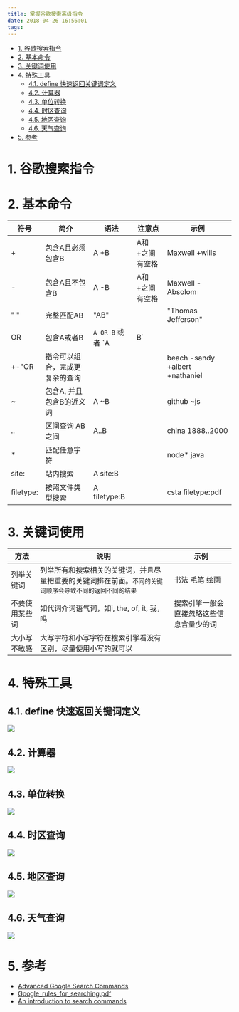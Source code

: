 ```yaml
---
title: 掌握谷歌搜索高级指令
date: 2018-04-26 16:56:01
tags:
---
```


<!-- TOC -->

- [1. 谷歌搜索指令](#1-谷歌搜索指令)
- [2. 基本命令](#2-基本命令)
- [3. 关键词使用](#3-关键词使用)
- [4. 特殊工具](#4-特殊工具)
  - [4.1. define 快速返回关键词定义](#41-define-快速返回关键词定义)
  - [4.2. 计算器](#42-计算器)
  - [4.3. 单位转换](#43-单位转换)
  - [4.4. 时区查询](#44-时区查询)
  - [4.5. 地区查询](#45-地区查询)
  - [4.6. 天气查询](#46-天气查询)
- [5. 参考](#5-参考)

<!-- /TOC -->

# 1. 谷歌搜索指令

# 2. 基本命令

符号 | 简介 | 语法 | 注意点 | 示例
--- | --- | --- | --- | ---
+ | 包含A且必须包含B | A +B | A和+之间有空格 | Maxwell +wills
- | 包含A且不包含B | A -B | A和+之间有空格 | Maxwell -Absolom
" " | 完整匹配AB | "AB" | | "Thomas Jefferson"
OR | 包含A或者B | `A OR B` 或者 `A | B` |  | nodejs OR webpack
+-"OR | 指令可以组合，完成更复杂的查询 | | |  beach -sandy +albert +nathaniel
~ | 包含A, 并且包含B的近义词 | A ~B | | github ~js
.. | 区间查询 AB之间 | A..B | | china 1888..2000
* | 匹配任意字符 | | | node* java
site: | 站内搜索 | A site:B | | | DLL site:webpack.js.org
filetype: | 按照文件类型搜索 | A filetype:B | | csta filetype:pdf

# 3. 关键词使用

方法 | 说明 | 示例
--- | --- | ---
列举关键词 | 列举所有和搜索相关的关键词，并且尽量把重要的关键词排在前面。`不同的关键词顺序会导致不同的返回不同的结果` | 书法 毛笔 绘画
不要使用某些词 | 如代词介词语气词，如i, the, of, it, 我，吗 | 搜索引擎一般会直接忽略这些信息含量少的词
大小写不敏感 | 大写字符和小写字符在搜索引擎看没有区别，尽量使用小写的就可以 | 

# 4. 特殊工具

## 4.1. define 快速返回关键词定义

![](/images/20180426175550_4QI50S_Jietu20180426-175542.jpeg)


## 4.2. 计算器 

![](/images/20180426175645_exHEvl_Jietu20180426-175638.jpeg)

## 4.3. 单位转换 

![](/images/20180426175515_2t1Vps_Jietu20180426-175503.jpeg)

## 4.4. 时区查询

![](/images/20180426175804_vszyoQ_Jietu20180426-175746.jpeg)

## 4.5. 地区查询

![](/images/20180426175935_39RATW_Jietu20180426-175916.jpeg)

## 4.6. 天气查询

![](/images/20180426180104_3qesjV_Jietu20180426-180042.jpeg)

# 5. 参考
- [Advanced Google Search Commands](https://www.lifewire.com/advanced-google-search-3482174)
- [Google_rules_for_searching.pdf](https://uvtagg.org/classes/smaxwell/Google_rules_for_searching.pdf)
- [An introduction to search commands](http://www.searchcommands.com/)